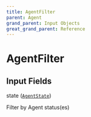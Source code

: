 ```yaml
---
title: AgentFilter
parent: Agent
grand_parent: Input Objects
great_grand_parent: Reference
---
```


<h1>AgentFilter</h1>

<h2>Input Fields</h2>

<div class="field-entry ">
  <span id="state" class="field-name anchored">state (<code><a href="/docs/reference/enum/agent_state">AgentState</a></code>)</span>

  <div class="description-wrapper">
   <p>Filter by Agent status(es)</p>

  </div>
</div>

